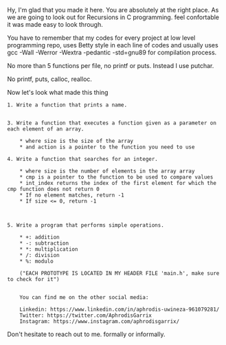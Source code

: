 Hy, I'm glad that you made it here. You are absolutely at the right place. As we are going to look out for Recursions in C programming. feel confortable it was made easy to look through.

You have to remember that my codes for every project at low level programming repo, uses Betty style in each line of codes and usually uses
gcc -Wall -Werror -Wextra -pedantic -std=gnu89 for compilation process.

No more than 5 functions per file, no printf or puts. Instead I use putchar.

No printf, puts, calloc, realloc.

Now let's look what made this thing

	1. Write a function that prints a name. 


	3. Write a function that executes a function given as a parameter on each element of an array.

		* where size is the size of the array
		* and action is a pointer to the function you need to use

	4. Write a function that searches for an integer.

		* where size is the number of elements in the array array
		* cmp is a pointer to the function to be used to compare values
		* int_index returns the index of the first element for which the cmp function does not return 0
		* If no element matches, return -1
		* If size <= 0, return -1



	5. Write a program that performs simple operations.

		* +: addition
		* -: subtraction
		* *: multiplication
		* /: division
		* %: modulo

		("EACH PROTOTYPE IS LOCATED IN MY HEADER FILE 'main.h', make sure to check for it")


		You can find me on the other social media:

		Linkedin: https://www.linkedin.com/in/aphrodis-uwineza-961079281/
		Twitter: https://twitter.com/AphrodisGarrix
		Instagram: https://www.instagram.com/aphrodisgarrix/


Don't hesitate to reach out to me. formally or informally.
